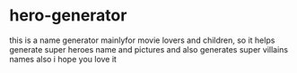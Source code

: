 # hero-generator

this is a name generator mainlyfor movie lovers and children, so it helps generate super heroes name and pictures and also generates super villains names also
i hope you love it
